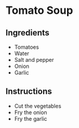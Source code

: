 # Tomato Soup

## Ingredients

- Tomatoes
- Water
- Salt and pepper
- Onion
- Garlic


## Instructions

- Cut the vegetables
- Fry the onion
- Fry the garlic